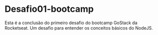 # Desafio01-bootcamp

Esta é a conclusão do primeiro desafio do bootcamp GoStack da Rocketseat.
Um desafio para entender os conceitos básicos do NodeJS.
